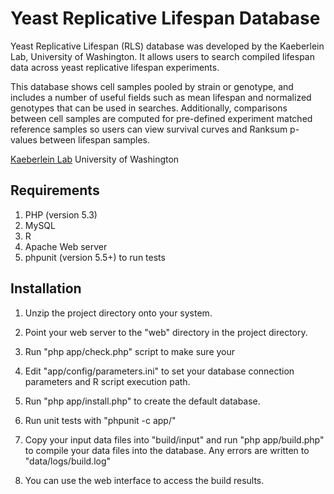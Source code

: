 Yeast Replicative Lifespan Database
===================================

Yeast Replicative Lifespan (RLS) database was developed by the Kaeberlein Lab,
University of Washington. It allows users to search compiled lifespan data across
yeast replicative lifespan experiments.

This database shows cell samples pooled by strain or genotype, and includes a 
number of useful fields such as mean lifespan and normalized genotypes that can 
be used in searches. Additionally, comparisons between cell samples are computed
for pre-defined experiment matched reference samples so users can view survival
curves and Ranksum p-values between lifespan samples.

[Kaeberlein Lab](http://kaeberleinlab.org/)
University of Washington


Requirements
------------

1. PHP (version 5.3)
2. MySQL
3. R
4. Apache Web server
5. phpunit (version 5.5+) to run tests


Installation
------------

1. Unzip the project directory onto your system.

2. Point your web server to the "web" directory in the project directory.

3. Run "php app/check.php" script to make sure your

4. Edit "app/config/parameters.ini" to set your database connection parameters 
   and R script execution path.

5. Run "php app/install.php" to create the default database.

6. Run unit tests with "phpunit -c app/"

6. Copy your input data files into "build/input" and run "php app/build.php" to
   compile your data files into the database. Any errors are written to 
   "data/logs/build.log"

7. You can use the web interface to access the build results.
